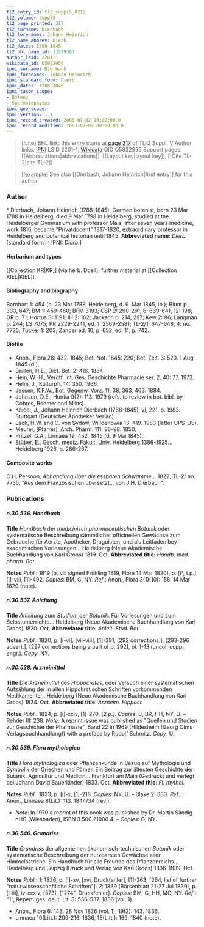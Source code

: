 ```yaml
---
tl2_entry_id: tl2_suppl5_0319
tl2_volume: suppl5
tl2_page_printed: 317
tl2_surname: Dierbach
tl2_forenames: Johann Heinrich
tl2_name_abbrev: Dierb.
tl2_dates: 1788-1845
tl2_bhl_page_id: 33259363
author_lsid: 2201-1
wikidata_id: Q5932956
ipni_surname: Dierbach
ipni_forenames: Johann Heinrich
ipni_standard_form: Dierb.
ipni_dates: 1788-1845
ipni_taxon_scope: 
- Botany
- Spermatophytes
ipni_geo_scope: 
ipni_version: 1.1
ipni_record_created: 2003-07-02 00:00:00.0
ipni_record_modified: 2003-07-02 00:00:00.0
---
```


> [!cite] BHL link: this entry starts at [page 317](https://www.biodiversitylibrary.org/page/33259363) of TL-2 Suppl. V
> Author links: [IPNI](https://www.ipni.org/a/2201-1) LSID 2201-1, [Wikidata](https://www.wikidata.org/wiki/Q5932956) QID Q5932956
> Support pages: [[Abbreviations|abbreviations]], [[Layout key|layout key]], [[Cite TL-2|cite TL-2]]

> [!example] See also [[Dierbach, Johann Heinrich|first entry]] for this author

### Author

\* Dierbach, Johann Heinrich (1788-1845), German botanist, born 23 Mar 1788 in Heidelberg, died 9 Mar 1798 in Heidelberg, studied at the Heidelberger Gymnasium with professor Mais, after seven years medicine, work 1816, became "Privatdocent" 1817-1820, extraordinary professor in Heidelberg and botanical historian until 1845. 
**Abbreviated name**: *Dierb.* \[standard form in IPNI: *Dierb.*\]

#### Herbarium and types

[[Collection KR|KR]] (via herb. Doell), further material at [[Collection KIEL|KIEL]].

#### Bibliography and biography

Barnhart 1: 454 (b. 23 Mar 1788, Heidelberg, d. 9. Mar 1845, ib.); Blunt p. 333, 647; BM 1: 459-460; BFM 3193; CSP 2: 290-291, 6: 639-641, 12: 198; GR p. 71; Hortus 3: 1191; IH 2: 162; Jackson p. 214, 297; Kew 2: 86; Langman p. 244; LS 7075; PR 2229-2241, ed. 1: 2569-2581; TL-2/1: 647-648, 4: no. 7735; Tucker 1: 203; Zander ed. 10, p. 652, ed. 11, p. 742.

#### Biofile

- Anon., Flora 28: 432. 1845; Bot. Not. 1845: 220; Bot. Zeit. 3: 520. 1 Aug 1845 (d.).
- Baillon, H.E., Dict. Bot. 2: 416. 1884.
- Hein, W.-H., Veröff. Int. Ges. Geschichte Pharmacie ser. 2. 40: 77. 1973.
- Helm, J., Kulturpfl. 14: 350. 1966.
- Jessen, K.F.W., Bot. Gegenw. Vorz. 11, 38, 363, 463. 1884.
- Johnson, D.E., Huntia 9(2): 113. 1979 (refs. to review in bot. bibl. by Cobres, Bohmer and Milits).
- Keidel, J., Johann Heinrich Dierbach (1788-1845), vi, 221. p. 1983. Stuttgart (Deutscher Apotheker Verlag).
- Lack, H.W. and O. von Sydow, Willdenowia 13: 419. 1983 (letter UPS-US).
- Meurer, \[Pfarrer\], Arch. Pharm. 111: 96-98. 1850.
- Pritzel, G.A., Linnaea 19: 452. 1845 (d. 9 Mai 1845).
- Stüber, E., Gesch. mediz. Fakult. Univ. Heidelberg 1386-1925... Heidelberg 1926, p. 266-267.

#### Composite works

C.H. Persoon, *Abhandlung über die essbaren Schwämme*... 1822, TL-2/ no. 7735, "Aus dem Französischen übersetzt... von J.H. Dierbach".

### Publications

##### n.30.536. Handbuch

**Title**
*Handbuch* der *medicinisch pharmaceutischen Botanik* oder systematische Beschreibung sämmtlicher officinellen Gewächse zum Gebrauche für Aerzte, Apotheker, Droguisten, und als Leitfaden bey akademischen Vorlesungen... Heidelberg (Neue Akademische Buchhandlung von Karl Groos) 1819. Oct.
**Abbreviated title**: *Handb. med. pharm. Bot.*

**Notes**
*Publ*.: 1819 (p. viii signed Frühling 1819, Flora 14 Mar 1820), p. \[i\*, t.p.\], \[i\]-viii, \[1\]-492.
*Copies*: BM, G, NY.
*Ref*.: Anon., Flora 3(1)(10): 158. 14 Mar 1820 (note).

##### n.30.537. Anleitung

**Title**
*Anleitung* zum *Studium* der *Botanik*. Für Vorlesungen und zum Selbstunterrichte... Heidelberg (Neue Akademische Buchhandlung von Karl Groos) 1820. Oct.
**Abbreviated title**: *Anleit. Stud. Bot.*

**Notes**
*Publ*.: 1820, p. \[i-vi\], \[vii-viii\], \[1\]-291, \[292 corrections,\], \[293-296 advert.\], \[297 corrections being a part of p. 292\], *pl. 1-13* (uncol. copp. engr.). *Copy*: NY.

##### n.30.538. Arzneimittel

**Title**
Die *Arzneimittel* des *Hippocrates*, oder Versuch einer systematischen Aufzählung der in allen Hippokratischen Schriften vorkommenden Medikamente... Heidelberg (Neue Akademische Buchhandlung von Karl Groos) 1824. Oct.
**Abbreviated title**: *Arzneim. Hippocr.*

**Notes**
*Publ*.: 1824, p. \[i\]-xxiv, \[1\]-270, \[2 p.\]. *Copies*: B, BR, HH, NY, U. – Rehder III: 238.
*Note*: A reprint issue was published as "Quellen und Studien zur Geschichte der Pharmazie", Band 22 in 1969 (Hildesheim (Georg Olms Verlagsbuchhandlung)) with a preface by Rudolf Schmitz. *Copy*: U.

##### n.30.539. Flora mythologica

**Title**
*Flora mythologica* oder Pflanzenkunde in Bezug auf Mythologie und Symbolik der Griechen und Römer. Ein Beitrag zur ältesten Geschichte der Botanik, Agricultur und Medicin... Frankfurt am Main (Gedruckt und verlegt bei Johann David Sauerländer) 1833. Oct.
**Abbreviated title**: *Fl. mythol.*

**Notes**
*Publ*.: 1833, p. \[i\]-x, \[1\]-218. *Copies*: NY, U. – Blake 2: 333.
*Ref*.: Anon., Linnaea 8(Lit.): 113. 1844/34 (rev.).
- *Note*: In 1970 a reprint of this book was published by Dr. Martin Sändig oHG (Wiesbaden), ISBN 3.500.21900.4. – *Copies*: G, NY.

##### n.30.540. Grundriss

**Title**
*Grundriss* der allgemeinen ökonomisch-technischen *Botanik* oder systematische Beschreibung der nutzbarsten Gewächse aller Himmelsstriche. Ein Handbuch für alle Freunde des Pflanzenreichs... Heidelberg und Leipzig (Druck und Verlag von Karl Groos) 1836-1839. Oct.

**Notes**
*Publ*.: *1*: 1836, p. \[i\]-xv, \[xvi, Druckfehler\], \[1\]-263, \[264, list of further "naturwissenschaftliche Schriften"\].
*2*: 1839 (Börsenblatt 21-27 Jul 1839), p. \[i-iii\], iv-xxxiv, \[573\], \["274", Druckfehler\].
*Copies*: BM, G, HH, MO, NY.
*Ref*.: "1", Repert. ges. deut. Lit. 8: 536-537. 1836 (vol. 1).
- Anon., Flora 6: 143. 28 Nov 1836 (vol. 1), 19(2): 143. 1836.
- Linnaea 10(Litt.): 209-216. 1836, 13(Litt.): 169, 1840 (note).

